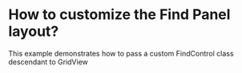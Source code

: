 # How to customize the Find Panel layout?


<p>This example demonstrates how to pass a custom FindControl class descendant to GridView</p>

<br/>


